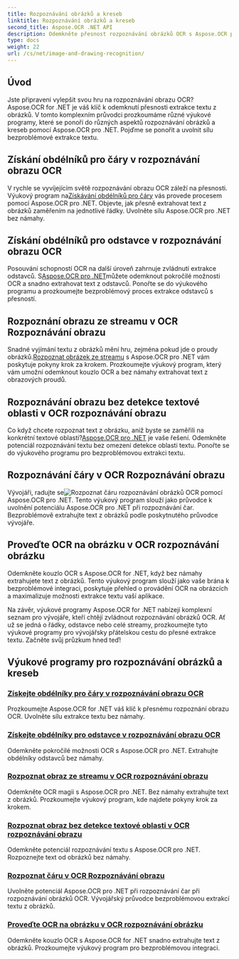 ```yaml
---
title: Rozpoznávání obrázků a kreseb
linktitle: Rozpoznávání obrázků a kreseb
second_title: Aspose.OCR .NET API
description: Odemkněte přesnost rozpoznávání obrázků OCR s Aspose.OCR pro .NET. Bez námahy extrahujte text z obrázků, ať už jde o řádky, odstavce nebo celé streamy.
type: docs
weight: 22
url: /cs/net/image-and-drawing-recognition/
---
```

## Úvod

Jste připraveni vylepšit svou hru na rozpoznávání obrazu OCR? Aspose.OCR for .NET je váš klíč k odemknutí přesnosti extrakce textu z obrázků. V tomto komplexním průvodci prozkoumáme různé výukové programy, které se ponoří do různých aspektů rozpoznávání obrázků a kreseb pomocí Aspose.OCR pro .NET. Pojďme se ponořit a uvolnit sílu bezproblémové extrakce textu.

## Získání obdélníků pro čáry v rozpoznávání obrazu OCR

 V rychle se vyvíjejícím světě rozpoznávání obrazu OCR záleží na přesnosti. Výukový program na[Získávání obdélníků pro čáry](./get-rectangles-for-lines/) vás provede procesem pomocí Aspose.OCR pro .NET. Objevte, jak přesně extrahovat text z obrázků zaměřením na jednotlivé řádky. Uvolněte sílu Aspose.OCR pro .NET bez námahy.

## Získání obdélníků pro odstavce v rozpoznávání obrazu OCR

 Posouvání schopností OCR na další úroveň zahrnuje zvládnutí extrakce odstavců. S[Aspose.OCR pro .NET](./get-rectangles-for-paragraphs/)můžete odemknout pokročilé možnosti OCR a snadno extrahovat text z odstavců. Ponořte se do výukového programu a prozkoumejte bezproblémový proces extrakce odstavců s přesností.

## Rozpoznání obrazu ze streamu v OCR Rozpoznávání obrazu

 Snadné vyjímání textu z obrázků mění hru, zejména pokud jde o proudy obrázků.[Rozpoznat obrázek ze streamu](./recognize-image-from-stream/) s Aspose.OCR pro .NET vám poskytuje pokyny krok za krokem. Prozkoumejte výukový program, který vám umožní odemknout kouzlo OCR a bez námahy extrahovat text z obrazových proudů.

## Rozpoznávání obrazu bez detekce textové oblasti v OCR rozpoznávání obrazu

 Co když chcete rozpoznat text z obrázku, aniž byste se zaměřili na konkrétní textové oblasti?[Aspose.OCR pro .NET](./recognize-image-without-text-area-detection/) je vaše řešení. Odemkněte potenciál rozpoznávání textu bez omezení detekce oblasti textu. Ponořte se do výukového programu pro bezproblémovou extrakci textu.

## Rozpoznávání čáry v OCR Rozpoznávání obrazu

 Vývojáři, radujte se![Rozpoznat čáru](./recognize-line/) rozpoznávání obrázků OCR pomocí Aspose.OCR pro .NET. Tento výukový program slouží jako průvodce k uvolnění potenciálu Aspose.OCR pro .NET při rozpoznávání čar. Bezproblémově extrahujte text z obrázků podle poskytnutého průvodce vývojáře.

## Proveďte OCR na obrázku v OCR rozpoznávání obrázku
Odemkněte kouzlo OCR s Aspose.OCR for .NET, když bez námahy extrahujete text z obrázků. Tento výukový program slouží jako vaše brána k bezproblémové integraci, poskytuje přehled o provádění OCR na obrázcích a maximalizuje možnosti extrakce textu vaší aplikace.

Na závěr, výukové programy Aspose.OCR for .NET nabízejí komplexní seznam pro vývojáře, kteří chtějí zvládnout rozpoznávání obrázků OCR. Ať už se jedná o řádky, odstavce nebo celé streamy, prozkoumejte tyto výukové programy pro vývojářsky přátelskou cestu do přesné extrakce textu. Začněte svůj průzkum hned teď!
## Výukové programy pro rozpoznávání obrázků a kreseb
### [Získejte obdélníky pro čáry v rozpoznávání obrazu OCR](./get-rectangles-for-lines/)
Prozkoumejte Aspose.OCR for .NET váš klíč k přesnému rozpoznání obrazu OCR. Uvolněte sílu extrakce textu bez námahy.
### [Získejte obdélníky pro odstavce v rozpoznávání obrazu OCR](./get-rectangles-for-paragraphs/)
Odemkněte pokročilé možnosti OCR s Aspose.OCR pro .NET. Extrahujte obdélníky odstavců bez námahy.
### [Rozpoznat obraz ze streamu v OCR rozpoznávání obrazu](./recognize-image-from-stream/)
Odemkněte OCR magii s Aspose.OCR pro .NET. Bez námahy extrahujte text z obrázků. Prozkoumejte výukový program, kde najdete pokyny krok za krokem.
### [Rozpoznat obraz bez detekce textové oblasti v OCR rozpoznávání obrazu](./recognize-image-without-text-area-detection/)
Odemkněte potenciál rozpoznávání textu s Aspose.OCR pro .NET. Rozpoznejte text od obrázků bez námahy.
### [Rozpoznat čáru v OCR Rozpoznávání obrazu](./recognize-line/)
Uvolněte potenciál Aspose.OCR pro .NET při rozpoznávání čar při rozpoznávání obrázků OCR. Vývojářský průvodce bezproblémovou extrakcí textu z obrázků.
### [Proveďte OCR na obrázku v OCR rozpoznávání obrázku](./perform-ocr-on-image/)
Odemkněte kouzlo OCR s Aspose.OCR for .NET snadno extrahujte text z obrázků. Prozkoumejte výukový program pro bezproblémovou integraci.